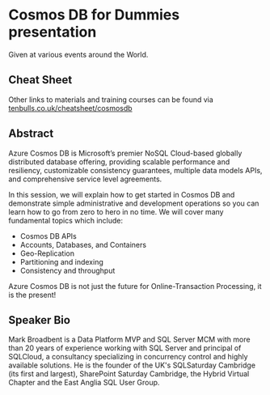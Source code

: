 # Cosmos DB for Dummies presentation
Given at various events around the World.

## Cheat Sheet
Other links to materials and training courses can be found via [tenbulls.co.uk/cheatsheet/cosmosdb](https://tenbulls.co.uk/cheatsheet/cosmosdb)

## Abstract
Azure Cosmos DB is Microsoft’s premier NoSQL Cloud-based globally distributed database offering, providing scalable performance and resiliency, customizable consistency guarantees, multiple data models APIs, and comprehensive service level agreements.

In this session, we will explain how to get started in Cosmos DB and demonstrate simple administrative and development operations so you can learn how to go from zero to hero in no time. We will cover many fundamental topics which include:
+ Cosmos DB APIs
+ Accounts, Databases, and Containers
+ Geo-Replication
+ Partitioning and indexing
+ Consistency and throughput

Azure Cosmos DB is not just the future for Online-Transaction Processing, it is the present!

## Speaker Bio
Mark Broadbent is a Data Platform MVP and SQL Server MCM with more than 20 years of experience working with SQL Server and principal of SQLCloud, a consultancy specializing in concurrency control and highly available solutions. He is the founder of the UK's SQLSaturday Cambridge (its first and largest), SharePoint Saturday Cambridge, the Hybrid Virtual Chapter and the East Anglia SQL User Group.
